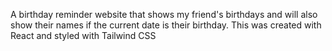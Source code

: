 A birthday reminder website that shows my friend's birthdays and will also show their names if the current date is their birthday. This was created with React and styled with Tailwind CSS

